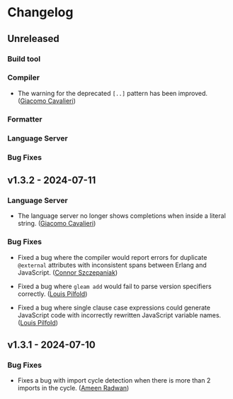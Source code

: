# Changelog

## Unreleased

### Build tool

### Compiler

- The warning for the deprecated `[..]` pattern has been improved.
  ([Giacomo Cavalieri](https://github.com/giacomocavalieri))

### Formatter

### Language Server

### Bug Fixes

## v1.3.2 - 2024-07-11

### Language Server

- The language server no longer shows completions when inside a literal string.
  ([Giacomo Cavalieri](https://github.com/giacomocavalieri))

### Bug Fixes

- Fixed a bug where the compiler would report errors for duplicate `@external`
  attributes with inconsistent spans between Erlang and JavaScript.
  ([Connor Szczepaniak](https://github.com/cszczepaniak))

- Fixed a bug where `gleam add` would fail to parse version specifiers
  correctly.
  ([Louis Pilfold](https://github.com/lpil))

- Fixed a bug where single clause case expressions could generate JavaScript
  code with incorrectly rewritten JavaScript variable names.
  ([Louis Pilfold](https://github.com/lpil))

## v1.3.1 - 2024-07-10

### Bug Fixes

- Fixes a bug with import cycle detection when there is more than 2 imports in
  the cycle.
  ([Ameen Radwan](https://github.com/Acepie))
